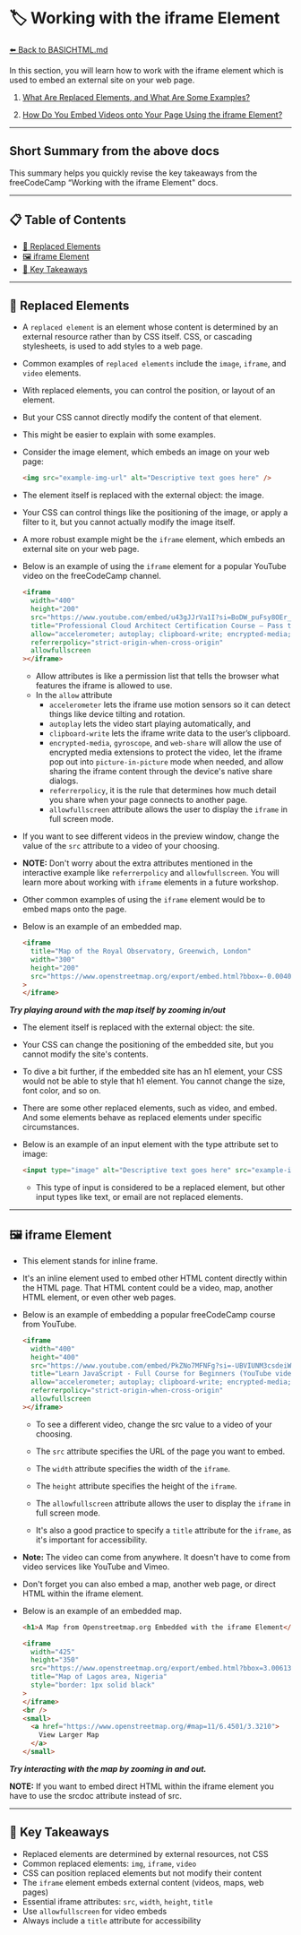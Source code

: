 # 🏷️ Working with the iframe Element

[⬅️ Back to BASICHTML.md](../BASICHTML.md)

In this section, you will learn how to work with the iframe element which is used to embed an external site on your web page.

1. [What Are Replaced Elements, and What Are Some Examples?](https://www.freecodecamp.org/learn/full-stack-developer/lecture-working-with-media/what-are-replaced-elements)

2. [How Do You Embed Videos onto Your Page Using the iframe Element?](https://www.freecodecamp.org/learn/full-stack-developer/lecture-working-with-media/how-do-you-embed-videos-onto-your-page-using-the-iframe-element)

---

## Short Summary from the above docs

This summary helps you quickly revise the key takeaways from the freeCodeCamp “Working with the iframe Element" docs.

---

## 📋 Table of Contents

- [🔄 Replaced Elements](#🔄-replaced-elements)
- [🖼️ iframe Element](#🖼️-iframe-element)
- [🧠 Key Takeaways](#🧠-key-takeaways)

---

## 🔄 Replaced Elements

- A `replaced element` is an element whose content is determined by an external resource rather than by CSS itself. CSS, or cascading stylesheets, is used to add styles to a web page.

- Common examples of `replaced elements` include the `image`, `iframe`, and `video` elements.

- With replaced elements, you can control the position, or layout of an element.

- But your CSS cannot directly modify the content of that element.

- This might be easier to explain with some examples.

- Consider the image element, which embeds an image on your web page:

  ```html
  <img src="example-img-url" alt="Descriptive text goes here" />
  ```

- The element itself is replaced with the external object: the image.

- Your CSS can control things like the positioning of the image, or apply a filter to it, but you cannot actually modify the image itself.

- A more robust example might be the `iframe` element, which embeds an external site on your web page.

- Below is an example of using the `iframe` element for a popular YouTube video on the freeCodeCamp channel.

  ```html
  <iframe
    width="400"
    height="200"
    src="https://www.youtube.com/embed/u43gJJrVa1I?si=BoDW_puFsy8OEr_Z"
    title="Professional Cloud Architect Certification Course – Pass the Exam! (YouTube video)"
    allow="accelerometer; autoplay; clipboard-write; encrypted-media; gyroscope; picture-in-picture; web-share"
    referrerpolicy="strict-origin-when-cross-origin"
    allowfullscreen
  ></iframe>
  ```

  - Allow attributes is like a permission list that tells the browser what features the iframe is allowed to use.
  - In the `allow` attribute
    - `accelerometer` lets the iframe use motion sensors so it can detect things like device tilting and rotation.
    - `autoplay` lets the video start playing automatically, and
    - `clipboard-write` lets the iframe write data to the user’s clipboard.
    - `encrypted-media`, `gyroscope`, and `web-share` will allow the use of encrypted media extensions to protect the video, let the iframe pop out into `picture-in-picture` mode when needed, and allow sharing the iframe content through the device's native share dialogs.
    - `referrerpolicy`, it is the rule that determines how much detail you share when your page connects to another page.
    - `allowfullscreen` attribute allows the user to display the `iframe` in full screen mode.

- If you want to see different videos in the preview window, change the value of the `src` attribute to a video of your choosing.

- **NOTE:** Don't worry about the extra attributes mentioned in the interactive example like `referrerpolicy` and `allowfullscreen`. You will learn more about working with `iframe` elements in a
  future workshop.

- Other common examples of using the `iframe` element would be to embed maps onto the page.
- Below is an example of an embedded map.

  ```html
  <iframe
    title="Map of the Royal Observatory, Greenwich, London"
    width="300"
    height="200"
    src="https://www.openstreetmap.org/export/embed.html?bbox=-0.004017949104309083%2C51.47612752641776%2C0.00030577182769775396%2C51.478569861898606&amp;layer=mapnik"
  >
  </iframe>
  ```

**_Try playing around with the map itself by zooming in/out_**

- The element itself is replaced with the external object: the site.

- Your CSS can change the positioning of the embedded site, but you cannot modify the site's contents.

- To dive a bit further, if the embedded site has an h1 element, your CSS would not be able to style that h1 element. You cannot change the size, font color, and so on.

- There are some other replaced elements, such as video, and embed. And some elements behave as replaced elements under specific circumstances.

- Below is an example of an input element with the type attribute set to image:

  ```html
  <input type="image" alt="Descriptive text goes here" src="example-img-url" />
  ```

  - This type of input is considered to be a replaced element, but other input types like text, or email are not replaced elements.

---

## 🖼️ iframe Element

- This element stands for inline frame.

- It's an inline element used to embed other HTML content directly within the HTML page. That HTML content could be a video, map, another HTML element, or even other web pages.

- Below is an example of embedding a popular freeCodeCamp course from YouTube.

  ```html
  <iframe
    width="400"
    height="400"
    src="https://www.youtube.com/embed/PkZNo7MFNFg?si=-UBVIUNM3csdeiWF"
    title="Learn JavaScript - Full Course for Beginners (YouTube video)"
    allow="accelerometer; autoplay; clipboard-write; encrypted-media; gyroscope; picture-in-picture; web-share"
    referrerpolicy="strict-origin-when-cross-origin"
    allowfullscreen
  ></iframe>
  ```

  - To see a different video, change the src value to a video of your choosing.

  - The `src` attribute specifies the URL of the page you want to embed.
  - The `width` attribute specifies the width of the `iframe`.
  - The `height` attribute specifies the height of the `iframe`.
  - The `allowfullscreen` attribute allows the user to display the `iframe` in full screen mode.
  - It's also a good practice to specify a `title` attribute for the `iframe`, as it's important for accessibility.

- **Note:** The video can come from anywhere. It doesn't have to come from video services like YouTube and Vimeo.

- Don't forget you can also embed a map, another web page, or direct HTML within the iframe element.
- Below is an example of an embedded map.

  ```html
  <h1>A Map from Openstreetmap.org Embedded with the iframe Element</h1>

  <iframe
    width="425"
    height="350"
    src="https://www.openstreetmap.org/export/embed.html?bbox=3.006134033203125%2C6.150112578753815%2C3.6357879638671875%2C6.749850810550778&amp;layer=mapnik"
    title="Map of Lagos area, Nigeria"
    style="border: 1px solid black"
  >
  </iframe>
  <br />
  <small>
    <a href="https://www.openstreetmap.org/#map=11/6.4501/3.3210">
      View Larger Map
    </a>
  </small>
  ```

**_Try interacting with the map by zooming in and out._**

**NOTE:** If you want to embed direct HTML within the iframe element you have to use the srcdoc attribute instead of src.

---

## 🧠 Key Takeaways

- Replaced elements are determined by external resources, not CSS
- Common replaced elements: `img`, `iframe`, `video`
- CSS can position replaced elements but not modify their content
- The `iframe` element embeds external content (videos, maps, web pages)
- Essential iframe attributes: `src`, `width`, `height`, `title`
- Use `allowfullscreen` for video embeds
- Always include a `title` attribute for accessibility
